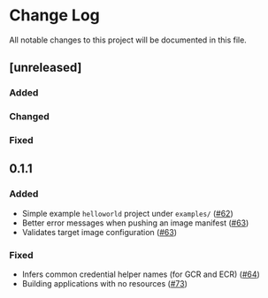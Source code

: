 # Change Log
All notable changes to this project will be documented in this file.
## [unreleased]

### Added

### Changed

### Fixed

## 0.1.1
### Added
- Simple example `helloworld` project under `examples/` ([#62](https://github.com/google/jib/pull/62))
- Better error messages when pushing an image manifest ([#63](https://github.com/google/jib/pull/63))
- Validates target image configuration ([#63](https://github.com/google/jib/pull/63))

### Fixed
- Infers common credential helper names (for GCR and ECR) ([#64](https://github.com/google/jib/pull/64))
- Building applications with no resources ([#73](https://github.com/google/jib/pull/73))
